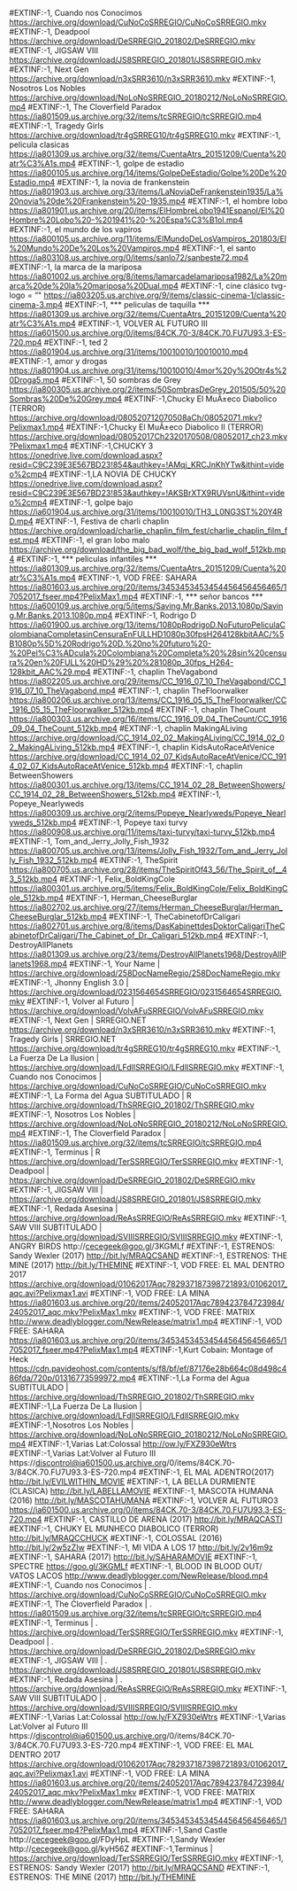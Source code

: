 #EXTINF:-1, Cuando nos Conocimos
https://archive.org/download/CuNoCoSRREGIO/CuNoCoSRREGIO.mkv
#EXTINF:-1, Deadpool
https://archive.org/download/DeSRREGIO_201802/DeSRREGIO.mkv
#EXTINF:-1, JIGSAW VIII
https://archive.org/download/JS8SRREGIO_201801/JS8SRREGIO.mkv
#EXTINF:-1, Next Gen
https://archive.org/download/n3xSRR3610/n3xSRR3610.mkv
#EXTINF:-1, Nosotros Los Nobles
https://archive.org/download/NoLoNoSRREGIO_20180212/NoLoNoSRREGIO.mp4
#EXTINF:-1, The Cloverfield Paradox
https://ia801509.us.archive.org/32/items/tcSRREGIO/tcSRREGIO.mp4
#EXTINF:-1, Tragedy Girls
https://archive.org/download/tr4gSRREG10/tr4gSRREG10.mkv
#EXTINF:-1, pelicula clasicas
https://ia801309.us.archive.org/32/items/CuentaAtrs_20151209/Cuenta%20atr%C3%A1s.mp4
#EXTINF:-1, golpe de estadio
https://ia800105.us.archive.org/14/items/GolpeDeEstadio/Golpe%20De%20Estadio.mp4
#EXTINF:-1, la novia de frankenstein
https://ia801903.us.archive.org/33/items/LaNoviaDeFrankenstein1935/La%20novia%20de%20Frankenstein%20-1935.mp4
#EXTINF:-1, el hombre lobo
https://ia801901.us.archive.org/20/items/ElHombreLobo1941Espanol/El%20Hombre%20Lobo%20-%201941%20-%20Espa%C3%B1ol.mp4
#EXTINF:-1, el mundo de los vapiros
https://ia800105.us.archive.org/11/items/ElMundoDeLosVampiros_201803/El%20Mundo%20De%20Los%20Vampiros.mp4
#EXTINF:-1, el santo
https://ia803108.us.archive.org/0/items/sanlo72/sanbeste72.mp4
#EXTINF:-1, la marca de la mariposa
https://ia801002.us.archive.org/8/items/lamarcadelamariposa1982/La%20marca%20de%20la%20mariposa%20Dual.mp4
#EXTINF:-1, cine clásico tvg-logo = ”"
https://ia803205.us.archive.org/9/items/classic-cinema-1/classic-cinema-3.mp4
#EXTINF:-1, *** peliculas de taquilla ***
https://ia801309.us.archive.org/32/items/CuentaAtrs_20151209/Cuenta%20atr%C3%A1s.mp4
#EXTINF:-1, VOLVER AL FUTURO III
https://ia601500.us.archive.org/0/items/84CK.70-3/84CK.70.FU7U93.3-ES-720.mp4
#EXTINF:-1, ted 2
https://ia801904.us.archive.org/31/items/10010010/10010010.mp4
#EXTINF:-1, amor y drogas
https://ia801904.us.archive.org/31/items/10010010/4mor%20y%20Otr4s%20Droga5.mp4
#EXTINF:-1, 50 sombras de Grey
https://ia800305.us.archive.org/2/items/50SombrasDeGrey_201505/50%20Sombras%20De%20Grey.mp4
#EXTINF:-1,Chucky El MuÃ±eco Diabolico (TERROR)
https://archive.org/download/080520712070508aCh/08052071.mkv?Pelixmax1.mp4
#EXTINF:-1,Chucky El MuÃ±eco Diabolico II (TERROR)
https://archive.org/download/08052017Ch2320170508/08052017_ch23.mkv?Pelixmax1.mp4
#EXTINF:-1,CHUCKY 3
https://onedrive.live.com/download.aspx?resid=C9C239E3E567BD23!854&authkey=!AMqj_KRCJnKhYTw&ithint=video%2cmp4
#EXTINF:-1,LA NOVIA DE CHUCKY
https://onedrive.live.com/download.aspx?resid=C9C239E3E567BD23!853&authkey=!AKSBrXTX9RUVsnU&ithint=video%2cmp4
#EXTINF:-1, golpe bajo
https://ia601904.us.archive.org/31/items/10010010/TH3_L0NG3ST%20Y4RD.mp4
#EXTINF:-1, Festiva de charli chaplin
https://archive.org/download/charlie_chaplin_film_fest/charlie_chaplin_film_fest.mp4
#EXTINF:-1, el gran lobo malo
https://archive.org/download/the_big_bad_wolf/the_big_bad_wolf_512kb.mp4
#EXTINF:-1, *** peliculas infantiles ***
https://ia801309.us.archive.org/32/items/CuentaAtrs_20151209/Cuenta%20atr%C3%A1s.mp4
#EXTINF:-1, VOD FREE: SAHARA
https://ia801603.us.archive.org/20/items/3453453453454456456456465/17052017_fseer.mp4?PelixMax1.mp4
#EXTINF:-1, *** señor bancos ***
https://ia600109.us.archive.org/5/items/Saving.Mr.Banks.2013.1080p/Saving.Mr.Banks.2013.1080p.mp4
#EXTINF:-1, Rodrigo D
https://ia601900.us.archive.org/13/items/1080pRodrigoD.NoFuturoPeliculaColombianaCompletasinCensuraEnFULLHD1080p30fpsH264128kbitAAC/%5B1080p%5D%20Rodrigo%20D.%20no%20futuro%20-%20Pel%C3%ADcula%20Colombiana%20Completa%20%28sin%20censura%20en%20FULL%20HD%29%20%281080p_30fps_H264-128kbit_AAC%29.mp4
#EXTINF:-1, chaplin TheVagabond
https://ia802205.us.archive.org/29/items/CC_1916_07_10_TheVagabond/CC_1916_07_10_TheVagabond.mp4
#EXTINF:-1, chaplin TheFloorwalker
https://ia800206.us.archive.org/13/items/CC_1916_05_15_TheFloorwalker/CC_1916_05_15_TheFloorwalker_512kb.mp4
#EXTINF:-1, chaplin TheCount
https://ia800303.us.archive.org/16/items/CC_1916_09_04_TheCount/CC_1916_09_04_TheCount_512kb.mp4
#EXTINF:-1, chaplin MakingALiving
https://archive.org/download/CC_1914_02_02_MakingALiving/CC_1914_02_02_MakingALiving_512kb.mp4
#EXTINF:-1, chaplin  KidsAutoRaceAtVenice
https://archive.org/download/CC_1914_02_07_KidsAutoRaceAtVenice/CC_1914_02_07_KidsAutoRaceAtVenice_512kb.mp4
#EXTINF:-1, chaplin  BetweenShowers
https://ia800301.us.archive.org/13/items/CC_1914_02_28_BetweenShowers/CC_1914_02_28_BetweenShowers_512kb.mp4
#EXTINF:-1, Popeye_Nearlyweds
https://ia800309.us.archive.org/2/items/Popeye_Nearlyweds/Popeye_Nearlyweds_512kb.mp4
#EXTINF:-1, Popeye taxi turvy
https://ia800908.us.archive.org/11/items/taxi-turvy/taxi-turvy_512kb.mp4
#EXTINF:-1, Tom_and_Jerry_Jolly_Fish_1932
https://ia800705.us.archive.org/13/items/Jolly_Fish_1932/Tom_and_Jerry_Jolly_Fish_1932_512kb.mp4
#EXTINF:-1, TheSpirit
https://ia800705.us.archive.org/28/items/TheSpiritOf43_56/The_Spirit_of__43_512kb.mp4
#EXTINF:-1, Felix_BoldKingCole
https://ia800301.us.archive.org/5/items/Felix_BoldKingCole/Felix_BoldKingCole_512kb.mp4
#EXTINF:-1, Herman_CheeseBurglar
https://ia802702.us.archive.org/27/items/Herman_CheeseBurglar/Herman_CheeseBurglar_512kb.mp4
#EXTINF:-1,  TheCabinetofDrCaligari
https://ia802701.us.archive.org/8/items/DasKabinettdesDoktorCaligariTheCabinetofDrCaligari/The_Cabinet_of_Dr._Caligari_512kb.mp4
#EXTINF:-1, DestroyAllPlanets
https://ia801309.us.archive.org/23/items/DestroyAllPlanets1968/DestroyAllPlanets1968.mp4
#EXTINF:-1, Your Name |
https://archive.org/download/258DocNameRegio/258DocNameRegio.mkv
#EXTINF:-1, Jhonny English 3.0 |
https://archive.org/download/0231564654SRREGIO/0231564654SRREGIO.mkv
#EXTINF:-1, Volver al Futuro |
https://archive.org/download/VolvAFuSRREGIO/VolvAFuSRREGIO.mkv
#EXTINF:-1, Next Gen | SRREGIO.NET
https://archive.org/download/n3xSRR3610/n3xSRR3610.mkv
#EXTINF:-1, Tragedy Girls | SRREGIO.NET
https://archive.org/download/tr4gSRREG10/tr4gSRREG10.mkv
#EXTINF:-1, La Fuerza De La Ilusion |
https://archive.org/download/LFdlISRREGIO/LFdlISRREGIO.mkv
#EXTINF:-1, Cuando nos Conocimos |
https://archive.org/download/CuNoCoSRREGIO/CuNoCoSRREGIO.mkv
#EXTINF:-1, La Forma del Agua SUBTITULADO | R
https://archive.org/download/ThSRREGIO_201802/ThSRREGIO.mkv
#EXTINF:-1, Nosotros Los Nobles |
https://archive.org/download/NoLoNoSRREGIO_20180212/NoLoNoSRREGIO.mp4
#EXTINF:-1, The Cloverfield Paradox |
https://ia801509.us.archive.org/32/items/tcSRREGIO/tcSRREGIO.mp4
#EXTINF:-1, Terminus | R
https://archive.org/download/TerSSRREGIO/TerSSRREGIO.mkv
#EXTINF:-1, Deadpool |
https://archive.org/download/DeSRREGIO_201802/DeSRREGIO.mkv
#EXTINF:-1, JIGSAW VIII |
https://archive.org/download/JS8SRREGIO_201801/JS8SRREGIO.mkv
#EXTINF:-1, Redada Asesina |
https://archive.org/download/ReAsSRREGIO/ReAsSRREGIO.mkv
#EXTINF:-1, SAW VIII SUBTITULADO |
https://archive.org/download/SVIIISRREGIO/SVIIISRREGIO.mkv
#EXTINF:-1,  ANGRY BIRDS
http://cecegeek@goo.gl/3KGMLf
#EXTINF:-1, ESTRENOS: Sandy Wexler (2017)
http://bit.ly/MRAQCSAND
#EXTINF:-1, ESTRENOS: THE MINE (2017)
http://bit.ly/THEMINE
#EXTINF:-1, VOD FREE: EL MAL DENTRO 2017
https://archive.org/download/01062017Aqc782937187398721893/01062017_aqc.avi?Pelixmax1.avi
#EXTINF:-1, VOD FREE: LA MINA
https://ia801603.us.archive.org/20/items/24052017Aqc789423784723984/24052017_aqc.mkv?PelixMax1.mkv
#EXTINF:-1, VOD FREE: MATRIX
http://www.deadlyblogger.com/NewRelease/matrix1.mp4
#EXTINF:-1, VOD FREE: SAHARA
https://ia801603.us.archive.org/20/items/3453453453454456456456465/17052017_fseer.mp4?PelixMax1.mp4
#EXTINF:-1,Kurt Cobain: Montage of Heck
https://cdn.pavideohost.com/contents/s/f8/bf/ef/87176e28b664c08d498c486fda/720p/01316773599972.mp4
#EXTINF:-1,La Forma del Agua SUBTITULADO |
https://archive.org/download/ThSRREGIO_201802/ThSRREGIO.mkv
#EXTINF:-1,La Fuerza De La Ilusion |
https://archive.org/download/LFdlISRREGIO/LFdlISRREGIO.mkv
#EXTINF:-1,Nosotros Los Nobles |
https://archive.org/download/NoLoNoSRREGIO_20180212/NoLoNoSRREGIO.mp4
#EXTINF:-1,Varias Lat:Colossal
http://ow.ly/FXZ930eWtrs
#EXTINF:-1,Varias Lat:Volver al Futuro III
https://discontrol@ia601500.us.archive.org/0/items/84CK.70-3/84CK.70.FU7U93.3-ES-720.mp4
#EXTINF:-1,  EL MAL ADENTRO(2017)
http://bit.ly/EVILWITHIN_MOVIE
#EXTINF:-1,  LA BELLA DURMIENTE (CLASICA)
http://bit.ly/LABELLAMOVIE
#EXTINF:-1,  MASCOTA HUMANA (2016)
http://bit.ly/MASCOTAHUMANA
#EXTINF:-1,  VOLVER AL FUTURO3
https://ia601500.us.archive.org/0/items/84CK.70-3/84CK.70.FU7U93.3-ES-720.mp4
#EXTINF:-1,  CASTILLO DE ARENA (2017)
http://bit.ly/MRAQCASTI
#EXTINF:-1,  CHUKY EL MUNHECO DIABOLICO (TERROR)
http://bit.ly/MRAQCCHUCK
#EXTINF:-1,  COLOSSAL (2016)
http://bit.ly/2w5zZIw
#EXTINF:-1,  MI VIDA A LOS 17
http://bit.ly/2v16m9z
#EXTINF:-1,  SAHARA (2017)
http://bit.ly/SAHARAMOVIE
#EXTINF:-1,  SPECTRE
https://goo.gl/3KGMLf
#EXTINF:-1,  BLOOD IN BLOOD OUT/ VATOS LACOS
http://www.deadlyblogger.com/NewRelease/blood.mp4
#EXTINF:-1, Cuando nos Conocimos | .
https://archive.org/download/CuNoCoSRREGIO/CuNoCoSRREGIO.mkv
#EXTINF:-1, The Cloverfield Paradox | .
https://ia801509.us.archive.org/32/items/tcSRREGIO/tcSRREGIO.mp4
#EXTINF:-1, Terminus | .
https://archive.org/download/TerSSRREGIO/TerSSRREGIO.mkv
#EXTINF:-1, Deadpool | .
https://archive.org/download/DeSRREGIO_201802/DeSRREGIO.mkv
#EXTINF:-1, JIGSAW VIII | .
https://archive.org/download/JS8SRREGIO_201801/JS8SRREGIO.mkv
#EXTINF:-1, Redada Asesina | .
https://archive.org/download/ReAsSRREGIO/ReAsSRREGIO.mkv
#EXTINF:-1, SAW VIII SUBTITULADO | .
https://archive.org/download/SVIIISRREGIO/SVIIISRREGIO.mkv
#EXTINF:-1,Varias Lat:Colossal
http://ow.ly/FXZ930eWtrs
#EXTINF:-1,Varias Lat:Volver al Futuro III
https://discontrol@ia601500.us.archive.org/0/items/84CK.70-3/84CK.70.FU7U93.3-ES-720.mp4
#EXTINF:-1, VOD FREE: EL MAL DENTRO 2017
https://archive.org/download/01062017Aqc782937187398721893/01062017_aqc.avi?Pelixmax1.avi
#EXTINF:-1, VOD FREE: LA MINA
https://ia801603.us.archive.org/20/items/24052017Aqc789423784723984/24052017_aqc.mkv?PelixMax1.mkv
#EXTINF:-1, VOD FREE: MATRIX
http://www.deadlyblogger.com/NewRelease/matrix1.mp4
#EXTINF:-1, VOD FREE: SAHARA
https://ia801603.us.archive.org/20/items/3453453453454456456456465/17052017_fseer.mp4?PelixMax1.mp4
#EXTINF:-1,Sand Castle
http://cecegeek@goo.gl/FDyHpL
#EXTINF:-1,Sandy Wexler
http://cecegeek@goo.gl/kyH56Z
#EXTINF:-1,Terminus |
https://archive.org/download/TerSSRREGIO/TerSSRREGIO.mkv
#EXTINF:-1, ESTRENOS: Sandy Wexler (2017)
http://bit.ly/MRAQCSAND
#EXTINF:-1, ESTRENOS: THE MINE (2017)
http://bit.ly/THEMINE
